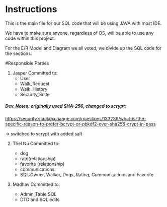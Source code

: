 # Instructions
This is the main file for our SQL code that will be using JAVA with most IDE.

We have to make sure anyone, regardless of OS, will be able to use any code within this project.

For the E/R Model and Diagram we all voted, we divide up the SQL code for the sections.

#Responsible Parties

1) Jasper
Committed to:
    * User 
    * Walk_Request
    * Walk_History
    * Security_Suite

##### Dev_Notes: originally used SHA-256, changed to scrypt:
https://security.stackexchange.com/questions/133239/what-is-the-specific-reason-to-prefer-bcrypt-or-pbkdf2-over-sha256-crypt-in-pass

-> switched to scrypt with added salt

2) Thel Nu
Committed to:
    * dog
    * rate(relationship)
    * favorite (relationship)
    * communications
    * SQL:Owner, Walker, Dogs, Rating, Communications and Favorite

3) Madhav
Committed to:
    * Admin_Table SQL
    * DTD and SQL edits


